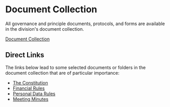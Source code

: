 # Document Collection

All governance and principle documents, protocols, and forms are available in the division's document collection.

[Document Collection](https://drive.google.com/drive/folders/1o_lLM7g7ph-xdxgut3E_BU0ywichWYTX)

## Direct Links

The links below lead to some selected documents or folders in the document collection that are of particular importance:
* [The Constitution](https://drive.google.com/file/d/1zQ1Z_WSRRhh_vbLKsWvBeAFGiWjsyUKN/view)
* [Financial Rules](https://drive.google.com/file/d/1aDrMaGygT1HjD7XcTdkGZ1KcqTyve_ow/view)
* [Personal Data Rules](https://drive.google.com/file/d/1YEX1o-afdS0B5C1kRNdLv3EySjNSLu55/view)
* [Meeting Minutes](https://drive.google.com/drive/folders/1e73ZUVjK5bZM8KztpZdoNLQiiuuuxnE_)
